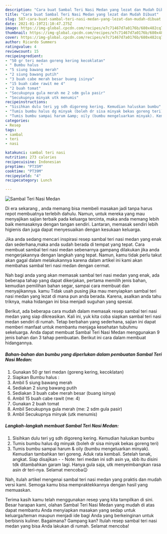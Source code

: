 ```yaml
---
description: "Cara buat Sambal Teri Nasi Medan yang lezat dan Mudah Dibuat"
title: "Cara buat Sambal Teri Nasi Medan yang lezat dan Mudah Dibuat"
slug: 587-cara-buat-sambal-teri-nasi-medan-yang-lezat-dan-mudah-dibuat
date: 2021-01-19T21:10:47.275Z
image: https://img-global.cpcdn.com/recipes/e7c71467d7a0176b/680x482cq70/sambal-teri-nasi-medan-foto-resep-utama.jpg
thumbnail: https://img-global.cpcdn.com/recipes/e7c71467d7a0176b/680x482cq70/sambal-teri-nasi-medan-foto-resep-utama.jpg
cover: https://img-global.cpcdn.com/recipes/e7c71467d7a0176b/680x482cq70/sambal-teri-nasi-medan-foto-resep-utama.jpg
author: Ricardo Summers
ratingvalue: 4
reviewcount: 15
recipeingredient:
- "50 gr teri medan goreng kering kecoklatan"
- " Bumbu halus "
- "5 siung bawang merah"
- "2 siung bawang putih"
- "3 buah cabe merah besar buang isinya"
- "15 buah cabe rawit me 4"
- "2 buah tomat"
- "Secukupnya gula merah me 2 sdm gula pasir"
- "Secukupnya minyak utk menumis"
recipeinstructions:
- "Sisihkan dulu teri yg sdh digoreng kering. Kemudian haluskan bumbu"
- "Tumis bumbu halus dg minyak (boleh dr sisa minyak bekas goreng teri)"
- "Tumis bumbu sampai harum &amp; oily (bumbu mengeluarkan minyak). Kemudian tambahkan teri goreng. Aduk rata kembali. Setelah tanak, angkat. Siap disajikan  Note: teri medan ini sdh asin ya, sbb itu disini tdk ditambahkan garam lagi. Hanya gula saja, utk menyeimbangkan rasa asin dr teri-nya. Selamat mencoba😉"
categories:
- Resep
tags:
- sambal
- teri
- nasi

katakunci: sambal teri nasi 
nutrition: 273 calories
recipecuisine: Indonesian
preptime: "PT35M"
cooktime: "PT39M"
recipeyield: "4"
recipecategory: Lunch

---
```



![Sambal Teri Nasi Medan](https://img-global.cpcdn.com/recipes/e7c71467d7a0176b/680x482cq70/sambal-teri-nasi-medan-foto-resep-utama.jpg)

Di era  sekarang , anda memang bisa membeli masakan jadi tanpa harus repot membuatnya terlebih dahulu. Namun, untuk mereka yang mau menyajikan sajian terbaik pada keluarga tercinta, maka anda memang lebih baik memasaknya dengan tangan sendiri. Lantaran, memasak sendiri lebih higienis dan juga dapat menyesuaikan dengan kesukaan keluarga.

Jika anda sedang mencari inspirasi resep sambal teri nasi medan yang enak dan sederhana,maka anda sudah berada di tempat yang tepat. Cara membuat sambal teri nasi medan  sebenarnya gampang dilakukan jika anda mengerjakannya dengan langkah yang tepat. Namun, kamu tidak perlu takut akan gagal dalam melakukannya 
karena dalam artikel ini kami akan membahas sambal teri nasi medan dengan cermat.  



Nah bagi anda yang akan memasak sambal teri nasi medan yang enak, ada beberapa tahap yang dapat dikerjakan, pertama memilih jenis bahan, kemudian pemilihan bahan segar, sampai cara membuat dan menyajikannya. kamu Tidak usah pusing jika mau menyiapkan sambal teri nasi medan yang lezat di mana pun anda berada. Karena, asalkan anda  tahu triknya, maka hidangan ini bisa menjadi suguhan yang spesial.

Berikut, ada beberapa cara mudah dalam memasak resep sambal teri nasi medan yang siap dikreasikan. Kali ini, yuk kita coba siapkan sambal teri nasi medan sendiri di rumah. Tetap berbahan yang sederhana, sajian ini dapat memberi manfaat untuk membantu menjaga kesehatan tubuhmu sekeluarga. Anda dapat membuat Sambal Teri Nasi Medan menggunakan 9 jenis bahan dan 3 tahap pembuatan. Berikut ini cara dalam membuat hidangannya.

<!--inarticleads1-->

##### Bahan-bahan dan bumbu yang diperlukan dalam pembuatan Sambal Teri Nasi Medan:

1. Gunakan 50 gr teri medan (goreng kering, kecoklatan)
1. Siapkan  Bumbu halus :
1. Ambil 5 siung bawang merah
1. Sediakan 2 siung bawang putih
1. Sediakan 3 buah cabe merah besar (buang isinya)
1. Ambil 15 buah cabe rawit (me: 4)
1. Gunakan 2 buah tomat
1. Ambil Secukupnya gula merah (me: 2 sdm gula pasir)
1. Ambil Secukupnya minyak (utk menumis)




<!--inarticleads2-->

##### Langkah-langkah membuat Sambal Teri Nasi Medan:

1. Sisihkan dulu teri yg sdh digoreng kering. Kemudian haluskan bumbu
1. Tumis bumbu halus dg minyak (boleh dr sisa minyak bekas goreng teri)
1. Tumis bumbu sampai harum &amp; oily (bumbu mengeluarkan minyak). Kemudian tambahkan teri goreng. Aduk rata kembali. Setelah tanak, angkat. Siap disajikan -  - Note: teri medan ini sdh asin ya, sbb itu disini tdk ditambahkan garam lagi. Hanya gula saja, utk menyeimbangkan rasa asin dr teri-nya. Selamat mencoba😉




Nah, itulah artikel mengenai  sambal teri nasi medan  yang praktis dan mudah versi kami. Semoga kamu bisa mempraktekkannya dengan hasil yang memuaskan. 

Terima kasih kamu telah menggunakan resep yang kita tampilkan di sini. Besar harapan kami, olahan  Sambal Teri Nasi Medan yang mudah di atas dapat membantu Anda menyiapkan masakan yang sedap untuk keluarga/teman maupun menjadi ide bagi Anda yang berkeinginan untuk berbisnis kuliner. Bagaimana? Gampang kan? Itulah resep sambal teri nasi medan yang bisa Anda lakukan di rumah. Selamat mencoba!

